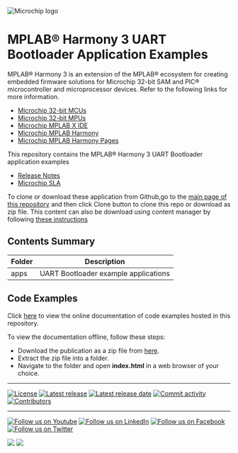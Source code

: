 ﻿![Microchip logo](https://raw.githubusercontent.com/wiki/Microchip-MPLAB-Harmony/Microchip-MPLAB-Harmony.github.io/images/microchip_logo.png)

# MPLAB® Harmony 3 UART Bootloader Application Examples

MPLAB® Harmony 3 is an extension of the MPLAB® ecosystem for creating
embedded firmware solutions for Microchip 32-bit SAM and PIC® microcontroller
and microprocessor devices. Refer to the following links for more information.

- [Microchip 32-bit MCUs](https://www.microchip.com/design-centers/32-bit)
- [Microchip 32-bit MPUs](https://www.microchip.com/design-centers/32-bit-mpus)
- [Microchip MPLAB X IDE](https://www.microchip.com/mplab/mplab-x-ide)
- [Microchip MPLAB Harmony](https://www.microchip.com/mplab/mplab-harmony)
- [Microchip MPLAB Harmony Pages](https://microchip-mplab-harmony.github.io/)

This repository contains the MPLAB® Harmony 3 UART Bootloader application examples

- [Release Notes](release_notes.md)
- [Microchip SLA](Microchip_SLA001.md)

To clone or download these application from Github,go to the [main page of this repository](https://github.com/Microchip-MPLAB-Harmony/bootloader_apps_uart) and then click Clone button to clone this repo or download as zip file. This content can also be download using content manager by following [these instructions](https://github.com/Microchip-MPLAB-Harmony/contentmanager/wiki)

## Contents Summary

| Folder     | Description                             |
| ---        | ---                                     |
| apps       | UART Bootloader example applications    |

## Code Examples

Click [here](https://onlinedocs.microchip.com/v2/keyword-lookup?keyword=BOOTLOADER_APPS_UART_INTRODUCTION&redirect=true) to view the online documentation of code examples hosted in this repository.

To view the documentation offline, follow these steps:
 - Download the publication as a zip file from [here](https://onlinedocs.microchip.com/download/GUID-FA810B32-056A-4A0B-9BB9-6F769ACD4D57?type=webhelp).
 - Extract the zip file into a folder.
 - Navigate to the folder and open **index.html** in a web browser of your choice.

____

[![License](https://img.shields.io/badge/license-Harmony%20license-orange.svg)](https://github.com/Microchip-MPLAB-Harmony/bootloader_apps_uart/blob/master/mplab_harmony_license.md)
[![Latest release](https://img.shields.io/github/release/Microchip-MPLAB-Harmony/bootloader_apps_uart.svg)](https://github.com/Microchip-MPLAB-Harmony/bootloader_apps_uart/releases/latest)
[![Latest release date](https://img.shields.io/github/release-date/Microchip-MPLAB-Harmony/bootloader_apps_uart.svg)](https://github.com/Microchip-MPLAB-Harmony/bootloader_apps_uart/releases/latest)
[![Commit activity](https://img.shields.io/github/commit-activity/y/Microchip-MPLAB-Harmony/bootloader_apps_uart.svg)](https://github.com/Microchip-MPLAB-Harmony/bootloader_apps_uart/graphs/commit-activity)
[![Contributors](https://img.shields.io/github/contributors-anon/Microchip-MPLAB-Harmony/bootloader_apps_uart.svg)]()

____

[![Follow us on Youtube](https://img.shields.io/badge/Youtube-Follow%20us%20on%20Youtube-red.svg)](https://www.youtube.com/user/MicrochipTechnology)
[![Follow us on LinkedIn](https://img.shields.io/badge/LinkedIn-Follow%20us%20on%20LinkedIn-blue.svg)](https://www.linkedin.com/company/microchip-technology)
[![Follow us on Facebook](https://img.shields.io/badge/Facebook-Follow%20us%20on%20Facebook-blue.svg)](https://www.facebook.com/microchiptechnology/)
[![Follow us on Twitter](https://img.shields.io/twitter/follow/MicrochipTech.svg?style=social)](https://twitter.com/MicrochipTech)

[![](https://img.shields.io/github/stars/Microchip-MPLAB-Harmony/bootloader_apps_uart.svg?style=social)]()
[![](https://img.shields.io/github/watchers/Microchip-MPLAB-Harmony/bootloader_apps_uart.svg?style=social)]()
